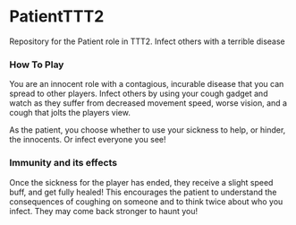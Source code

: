 # PatientTTT2
Repository for the Patient role in TTT2. Infect others with a terrible disease

### How To Play<br>
You are an innocent role with a contagious, incurable disease that you can spread to other players.
Infect others by using your cough gadget and watch as they suffer from decreased movement speed, worse vision, and a cough that jolts the players view.

As the patient, you choose whether to use your sickness to help, or hinder, the innocents. Or infect everyone you see!

### Immunity and its effects<br>
Once the sickness for the player has ended, they receive a slight speed buff, and get fully healed!
This encourages the patient to understand the consequences of coughing on someone and to think twice about who you infect. They may come back stronger to haunt you!
